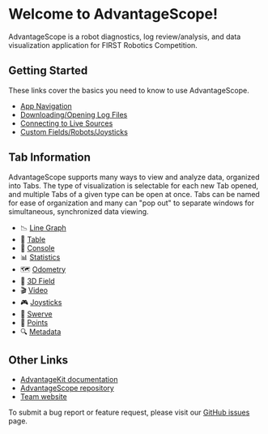 # Welcome to AdvantageScope!

AdvantageScope is a robot diagnostics, log review/analysis, and data
visualization application for FIRST Robotics Competition.

## Getting Started

These links cover the basics you need to know to use AdvantageScope.

- [App Navigation](/docs/NAVIGATION.md)
- [Downloading/Opening Log Files](/docs/OPEN-FILE.md)
- [Connecting to Live Sources](/docs/OPEN-LIVE.md)
- [Custom Fields/Robots/Joysticks](/docs/CUSTOM-CONFIG.md)

## Tab Information 

AdvantageScope supports many ways to view and analyze data, organized into Tabs.  The type of visualization is selectable for each new Tab opened, and multiple Tabs of a given type can be open at once.  Tabs can be named for ease of organization and many can "pop out" to separate windows for simultaneous, synchronized data viewing. 

- 📉 [Line Graph](/docs/tabs/LINE-GRAPH.md)
- 🔢 [Table](/docs/tabs/TABLE.md)
- 💬 [Console](/docs/tabs/CONSOLE.md)
- 📊 [Statistics](/docs/tabs/STATISTICS.md)
- 🗺 [Odometry](/docs/tabs/ODOMETRY.md)
- 👀 [3D Field](/docs/tabs/3D-FIELD.md)
- 🎬 [Video](/docs/tabs/VIDEO.md)
- 🎮 [Joysticks](/docs/tabs/JOYSTICKS.md)
- 🦀 [Swerve](/docs/tabs/SWERVE.md)
- 🔵 [Points](/docs/tabs/POINTS.md)
- 🔍 [Metadata](/docs/tabs/METADATA.md)

## Other Links

- [AdvantageKit documentation](https://github.com/Mechanical-Advantage/AdvantageKit/blob/main/README.md)
- [AdvantageScope repository](https://github.com/Mechanical-Advantage/AdvantageScope/)
- [Team website](https://littletonrobotics.org)

To submit a bug report or feature request, please visit our [GitHub issues](https://github.com/Mechanical-Advantage/AdvantageScope/issues) page.

